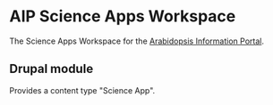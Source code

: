 # AIP Science Apps Workspace

The Science Apps Workspace for the [Arabidopsis Information Portal][1].

## Drupal module

Provides a content type "Science App".




[1]: https://www.araport.org

